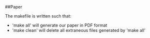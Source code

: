 ##Paper

The makefile is written such that:

- 'make all' will generate our paper in PDF format
- 'make clean' will delete all extraneous files generated by 'make all'
